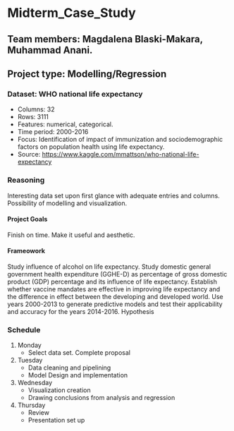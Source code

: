 # Midterm_Case_Study

## Team members: Magdalena Blaski-Makara, Muhammad Anani. 
## Project type: Modelling/Regression

### Dataset: WHO national life expectancy
- Columns: 32
- Rows: 3111
- Features: numerical, categorical.
- Time period: 2000-2016
- Focus: Identification of impact of immunization and sociodemographic factors on population health using life expectancy.
- Source: https://www.kaggle.com/mmattson/who-national-life-expectancy
 
### Reasoning
Interesting data set upon first glance with adequate entries and columns. Possibility of modelling and visualization. 

#### Project Goals

Finish on time. Make it useful and aesthetic.

#### Frameowork
Study influence of alcohol on life expectancy.
Study domestic general government health expenditure (GGHE-D) as percentage of gross domestic product (GDP) percentage and its influence of life expectancy.
Establish whether vaccine mandates are effective in improving life expectancy and the difference in effect between the developing and developed world. 
Use years 2000-2013 to generate predictive models and test their applicability and accuracy for the years 2014-2016. 
Hypothesis

### Schedule
 1. Monday 
    - Select data set. Complete proposal
 2. Tuesday 
    - Data cleaning and pipelining
    - Model Design and implementation
 3. Wednesday
    - Visualization creation 
    - Drawing conclusions from analysis and regression
 4. Thursday
    - Review 
    - Presentation set up
